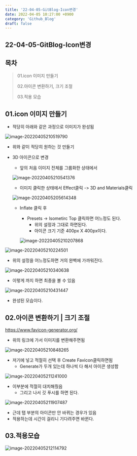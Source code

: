 ```yaml
---
title: '22-04-05-GitBlog-Icon변경'
date: 2022-04-05 10:27:00 +0900
category: 'Github_Blog'
draft: false
---
```


## 22-04-05-GitBlog-Icon변경

## 목차

> 01.icon 이미지 만들기
>
> 02.아이콘 변환하기, 크기 조절
>
> 03.적용 모습

## 01.icon 이미지 만들기

- 적당히 아래와 같은 과정으로 이미지가 완성됨

![image-20220405210519790](/assets/img/post/22-04-05-GitBlog-Icon.assets/image-20220405210519790.png)

- 위와 같이 적당히 원하는 것 만들기

- 3D 아이콘으로 변경

  - 앞의 처음 이미지 전체를 그룹화한 상태에서

  ![image-20220405210541376](/assets/img/post/22-04-05-GitBlog-Icon.assets/image-20220405210541376.png)

  - 이미지 클릭한 상태에서 Effect클릭 -> 3D and Materials클릭

  ![image-20220405205614348](/assets/img/post/22-04-05-GitBlog-Icon.assets/image-20220405205614348.png)

  - Inflate 클릭 후 

    - Presets -> lsometirc Top 클릭하면 어느정도 된다.
      - 위의 설정과 그대로 하면된다.
      - 아이콘 크기 기준 400px X 400px이다.

    ![image-20220405210207868](/assets/img/post/22-04-05-GitBlog-Icon.assets/image-20220405210207868.png)

![image-20220405210224501](/assets/img/post/22-04-05-GitBlog-Icon.assets/image-20220405210224501.png)

- 위의 설정을 어느정도하면 거의 완벽에 가까워진다.

![image-20220405210340638](/assets/img/post/22-04-05-GitBlog-Icon.assets/image-20220405210340638.png)

- 이렇게 까지 하면 최종을 볼 수 있음

![image-20220405210431447](/assets/img/post/22-04-05-GitBlog-Icon.assets/image-20220405210431447.png)

-  완성된 모습이다.

## 02.아이콘 변환하기 | 크기 조절

https://www.favicon-generator.org/

- 위의 링크에 가서 이미지를 변환해주면됨

![image-20220405210848265](/assets/img/post/22-04-05-GitBlog-Icon.assets/image-20220405210848265.png)

- 저기에 넣고 적절히 선택 후 Create Favicon클릭하면됨
  - Generate가 두개 있는데 하나씩 다 해서 아이콘 생성함

![image-20220405211241000](/assets/img/post/22-04-05-GitBlog-Icon.assets/image-20220405211241000.png)

- 이부분에 적절히 대치해줬음
  - 그리고 나서 깃 푸시를 하면 된다.

![image-20220405211907487](/assets/img/post/22-04-05-GitBlog-Icon.assets/image-20220405211907487.png)

- 근데 탭 부분의 아이콘만 안 바뀌는 경우가 있음
- 적용하는데 시간이 걸리니 기다려주면 바뀐다.

## 03.적용모습

![image-20220405212114792](/assets/img/post/22-04-05-GitBlog-Icon.assets/image-20220405212114792.png)
